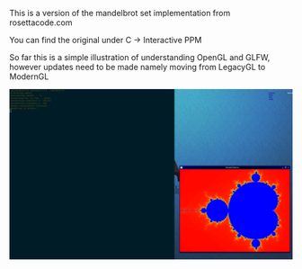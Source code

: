 This is a version of the mandelbrot set implementation from rosettacode.com 

You can find the original under C -> Interactive PPM

So far this is a simple illustration of understanding OpenGL and GLFW, however updates need to be made namely moving from LegacyGL to ModernGL

![](mandelbrot_resized.png)
